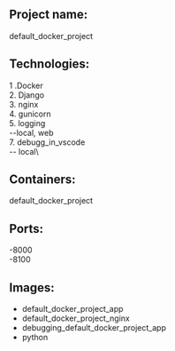 ## Project name:
default_docker_project
## Technologies:
1 .Docker\
2. Django\
3. nginx\
4. gunicorn\
5. logging\
--local, web\
7. debugg_in_vscode\
-- local\
## Containers:
default_docker_project
## Ports:
-8000\
-8100
## Images:
- default_docker_project_app
- default_docker_project_nginx
- debugging_default_docker_project_app
- python
